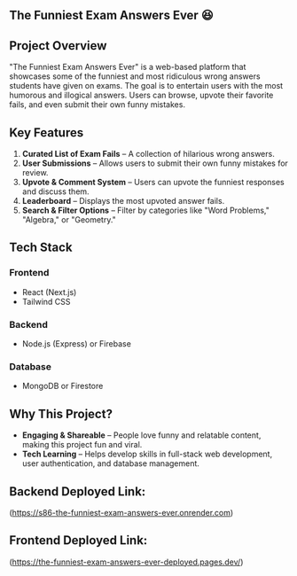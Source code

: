 ## The Funniest Exam Answers Ever 😆

## Project Overview
"The Funniest Exam Answers Ever" is a web-based platform that showcases some of the funniest and most ridiculous wrong answers students have given on exams. The goal is to entertain users with the most humorous and illogical answers. Users can browse, upvote their favorite fails, and even submit their own funny mistakes.

## Key Features
1. **Curated List of Exam Fails** – A collection of hilarious wrong answers.
2. **User Submissions** – Allows users to submit their own funny mistakes for review.
3. **Upvote & Comment System** – Users can upvote the funniest responses and discuss them.
4. **Leaderboard** – Displays the most upvoted answer fails.
5. **Search & Filter Options** – Filter by categories like "Word Problems," "Algebra," or "Geometry."

## Tech Stack
### Frontend
- React (Next.js)
- Tailwind CSS

### Backend
- Node.js (Express) or Firebase

### Database
- MongoDB or Firestore

## Why This Project?
- **Engaging & Shareable** – People love funny and relatable content, making this project fun and viral.
- **Tech Learning** – Helps develop skills in full-stack web development, user authentication, and database management.


 ## Backend Deployed Link:

 (https://s86-the-funniest-exam-answers-ever.onrender.com)


 ## Frontend Deployed Link:

(https://the-funniest-exam-answers-ever-deployed.pages.dev/)
